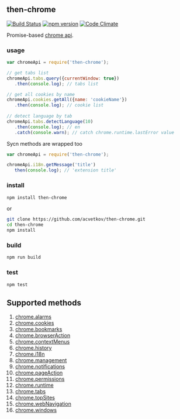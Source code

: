 ## then-chrome

[![Build Status](https://travis-ci.org/acvetkov/then-chrome.svg?branch=master)](https://travis-ci.org/acvetkov/then-chrome)
[![npm version](https://badge.fury.io/js/then-chrome.svg)](https://www.npmjs.com/package/then-chrome)
[![Code Climate](https://codeclimate.com/github/acvetkov/then-chrome/badges/gpa.svg)](https://codeclimate.com/github/acvetkov/then-chrome)

Promise-based [chrome api](https://developer.chrome.com/extensions/api_index#stable_apis).

### usage

```js
var chromeApi = require('then-chrome');

// get tabs list
chromeApi.tabs.query({currentWindow: true})
   .then(console.log); // tabs list

// get all cookies by name   
chromeApi.cookies.getAll({name: 'cookieName'})
   .then(console.log); // cookie list
   
// detect language by tab
chromeApi.tabs.detectLanguage(10)
   .then(console.log); // en
   .catch(console.warn); // catch chrome.runtime.lastError value
```

Sycn methods are wrapped too

```js
var chromeApi = require('then-chrome');

chromeApi.i18n.getMessage('title')
   then(console.log); // 'extension title'
```

### install

```bash
npm install then-chrome
```

or

```bash
git clone https://github.com/acvetkov/then-chrome.git
cd then-chrome
npm install
```

### build

```bash
npm run build
```

### test

```bash
npm test
```

## Supported methods

1. [chrome.alarms](https://developer.chrome.com/extensions/alarms)
2. [chrome.cookies](https://developer.chrome.com/extensions/cookies)
3. [chrome.bookmarks](https://developer.chrome.com/extensions/bookmarks)
4. [chrome.browserAction](https://developer.chrome.com/extensions/browserAction)
5. [chrome.contextMenus](https://developer.chrome.com/extensions/contextMenus)
6. [chrome.history](https://developer.chrome.com/extensions/history)
7. [chrome.i18n](https://developer.chrome.com/extensions/i18n)
8. [chrome.management](https://developer.chrome.com/extensions/management)
9. [chrome.notifications](https://developer.chrome.com/extensions/notifications)
10. [chrome.pageAction](https://developer.chrome.com/extensions/pageAction)
11. [chrome.permissions](https://developer.chrome.com/extensions/permissions)
12. [chrome.runtime](https://developer.chrome.com/extensions/runtime)
13. [chrome.tabs](https://developer.chrome.com/extensions/tabs)
14. [chrome.topSites](https://developer.chrome.com/extensions/topSites)
15. [chrome.webNavigation](https://developer.chrome.com/extensions/webNavigation)
16. [chrome.windows](https://developer.chrome.com/extensions/windows)

